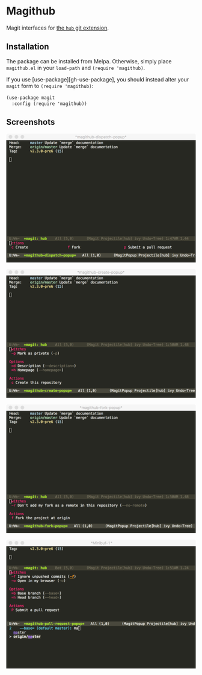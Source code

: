 # Magithub

Magit interfaces for [the `hub` git extension](hub.github.com).

## Installation

The package can be installed from Melpa.  Otherwise, simply place
`magithub.el` in your `load-path` and `(require 'magithub)`.

If you use [use-package][gh-use-package], you should instead alter
your `magit` form to `(require 'magithub)`:

    (use-package magit
      :config (require 'magithub))

## Screenshots

![Melpa Stable Status](images/scr1.png)

![Melpa Stable Status](images/scr2.png)

![Melpa Stable Status](images/scr3.png)

![Melpa Stable Status](images/scr4.png)
